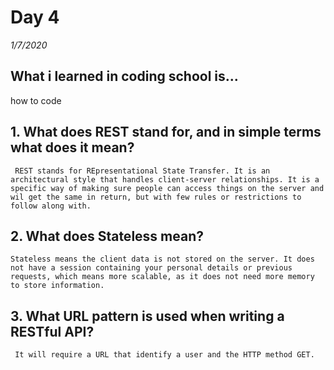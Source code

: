 # Day 4
_1/7/2020_

## What i learned in coding school is...
how to code

## 1. What does REST stand for, and in simple terms what does it mean?
     REST stands for REpresentational State Transfer. It is an architectural style that handles client-server relationships. It is a specific way of making sure people can access things on the server and wil get the same in return, but with few rules or restrictions to follow along with.

## 2. What does Stateless mean?
    Stateless means the client data is not stored on the server. It does not have a session containing your personal details or previous requests, which means more scalable, as it does not need more memory to store information. 

## 3. What URL pattern is used when writing a RESTful API?
     It will require a URL that identify a user and the HTTP method GET.